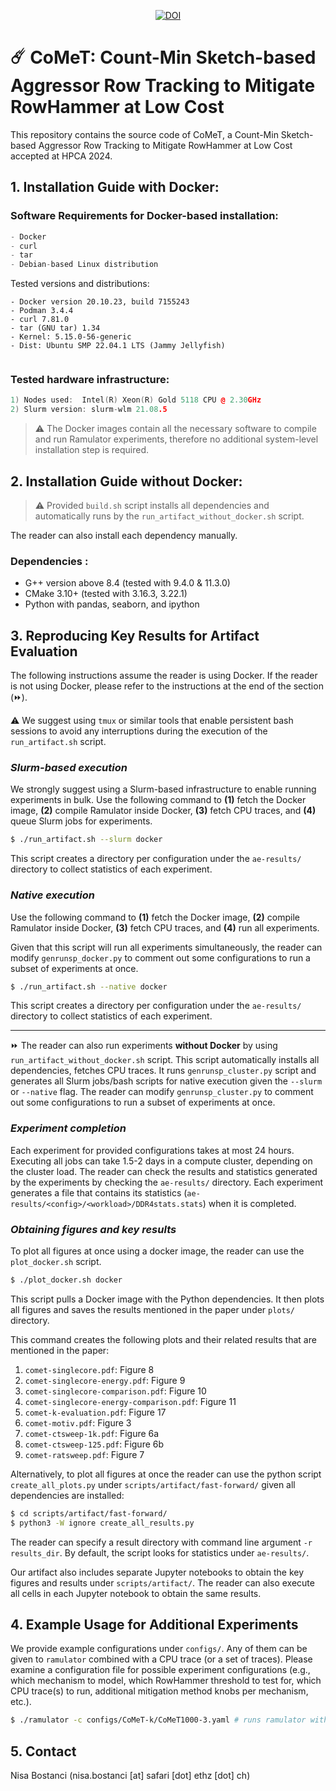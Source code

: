 <p align="center"> 
<a href="https://doi.org/10.5281/zenodo.10120298"><img src="https://zenodo.org/badge/DOI/10.5281/zenodo.10120298.svg" alt="DOI"></a>
</p>

# :comet: CoMeT: Count-Min Sketch-based Aggressor Row Tracking to Mitigate RowHammer at Low Cost

This repository contains the source code of CoMeT, a Count-Min Sketch-based Aggressor Row Tracking to Mitigate RowHammer at Low Cost accepted at HPCA 2024. 

## 1. Installation Guide with Docker:

### Software Requirements for Docker-based installation:
``` cpp
- Docker
- curl
- tar
- Debian-based Linux distribution
```
Tested versions and distributions:
```
- Docker version 20.10.23, build 7155243
- Podman 3.4.4
- curl 7.81.0   
- tar (GNU tar) 1.34
- Kernel: 5.15.0-56-generic 
- Dist: Ubuntu SMP 22.04.1 LTS (Jammy Jellyfish)
                    
```

### Tested hardware infrastructure:
``` cpp
1) Nodes used:  Intel(R) Xeon(R) Gold 5118 CPU @ 2.30GHz 
2) Slurm version: slurm-wlm 21.08.5
```

> :warning: The Docker images contain all the necessary software to compile and run Ramulator experiments, therefore no additional system-level installation step is required.

## 2. Installation Guide without Docker:

> :warning: Provided `build.sh` script installs all dependencies and automatically runs by the `run_artifact_without_docker.sh` script. 

The reader can also install each dependency manually.

### Dependencies :
- G++ version above 8.4 (tested with 9.4.0 & 11.3.0)
- CMake 3.10+ (tested with 3.16.3, 3.22.1)
- Python with pandas, seaborn, and ipython


## 3. Reproducing Key Results for Artifact Evaluation

The following instructions assume the reader is using Docker. If the reader is not using Docker, please refer to the instructions at the end of the section (:fast_forward:).

:warning: We suggest using ```tmux``` or similar tools that enable persistent bash sessions to avoid any interruptions during the execution of the `run_artifact.sh` script.

### ***Slurm-based execution***
We strongly suggest using a Slurm-based infrastructure to enable running experiments in bulk. Use the following command to **(1)** fetch the Docker image, **(2)** compile Ramulator inside Docker, **(3)** fetch CPU traces, and **(4)** queue Slurm jobs for experiments. 


```bash
$ ./run_artifact.sh --slurm docker 
```

This script creates a directory per configuration under the ```ae-results/``` directory to collect statistics of each experiment.

### ***Native execution*** 
Use the following command to **(1)** fetch the Docker image, **(2)** compile Ramulator inside Docker, **(3)** fetch CPU traces, and **(4)** run all experiments.

Given that this script will run all experiments simultaneously, the reader can modify ```genrunsp_docker.py``` to comment out some configurations to run a subset of experiments at once.

```bash
$ ./run_artifact.sh --native docker 
```
This script creates a directory per configuration under the ```ae-results/``` directory to collect statistics of each experiment.

---
:fast_forward: The reader can also run experiments **without Docker** by using `run_artifact_without_docker.sh` script. This script automatically installs all dependencies, fetches CPU traces. It runs `genrunsp_cluster.py` script and generates all Slurm jobs/bash scripts for native execution given the `--slurm` or `--native` flag. The reader can modify `genrunsp_cluster.py` to comment out some configurations to run a subset of experiments at once.

### ***Experiment completion***

Each experiment for provided configurations takes at most 24 hours. Executing all jobs can take 1.5-2 days in a compute cluster, depending on the cluster load. The reader can check the results and statistics generated by the experiments by checking the ```ae-results/``` directory. Each experiment generates a file that contains its statistics (```ae-results/<config>/<workload>/DDR4stats.stats```) when it is completed.  

### ***Obtaining figures and key results***
To plot all figures at once using a docker image, the reader can use the ```plot_docker.sh``` script.

``` bash
$ ./plot_docker.sh docker
```

This script pulls a Docker image with the Python dependencies. It then plots all figures and saves the results mentioned in the paper under ```plots/``` directory.

This command creates the following plots and their related results that are mentioned in the paper:

1. ```comet-singlecore.pdf```: Figure 8
2. ```comet-singlecore-energy.pdf```: Figure 9
3. ```comet-singlecore-comparison.pdf```: Figure 10
4. ```comet-singlecore-energy-comparison.pdf```: Figure 11
5. ```comet-k-evaluation.pdf```: Figure 17
6. ```comet-motiv.pdf```: Figure 3
7. ```comet-ctsweep-1k.pdf```: Figure 6a
8. ```comet-ctsweep-125.pdf```: Figure 6b
9. ```comet-ratsweep.pdf```: Figure 7

Alternatively, to plot all figures at once the reader can use the python script ```create_all_plots.py``` under ```scripts/artifact/fast-forward/``` given all dependencies are installed:

```bash 
$ cd scripts/artifact/fast-forward/
$ python3 -W ignore create_all_results.py 
```

The reader can specify a result directory with command line argument  ```-r results_dir```. By default, the script looks for statistics under ```ae-results/```.

Our artifact also includes separate Jupyter notebooks to obtain the key figures and results under ```scripts/artifact/```. The reader can also execute all cells in each Jupyter notebook to obtain the same results.

## 4. Example Usage for Additional Experiments

We provide example configurations under ```configs/```. Any of them can be given to ```ramulator``` combined with a CPU trace (or a set of traces). Please examine a configuration file for possible experiment configurations (e.g., which mechanism to model, which RowHammer threshold to test for, which CPU trace(s) to run, additional mitigation method knobs per mechanism, etc.).

``` bash
$ ./ramulator -c configs/CoMeT-k/CoMeT1000-3.yaml # runs ramulator with CoMeT1000-3.yaml config
```

## 5. Contact
Nisa Bostanci (nisa.bostanci [at] safari [dot] ethz [dot] ch)
